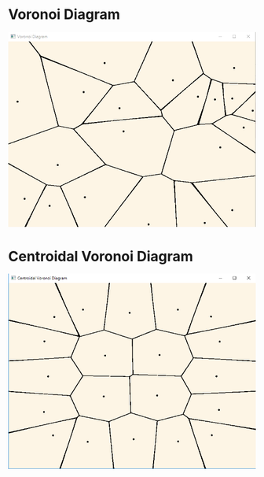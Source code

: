 # Voronoi Diagram

![alt text](https://github.com/LYC0320/Voronoi_Diagram/blob/master/Voronoi%20Diagram.png)

# Centroidal Voronoi Diagram

![alt text](https://github.com/LYC0320/Voronoi_Diagram/blob/master/Centroidal%20Voronoi%20Diagram.png)
